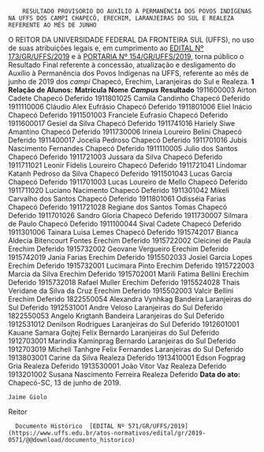        RESULTADO PROVISÓRIO DO AUXÍLIO À PERMANÊNCIA DOS POVOS INDÍGENAS NA UFFS DOS CAMPI CHAPECÓ, ERECHIM, LARANJEIRAS DO SUL E REALEZA REFERENTE AO MÊS DE JUNHO  

 O REITOR DA UNIVERSIDADE FEDERAL DA FRONTEIRA SUL (UFFS), no uso de suas atribuições legais e, em cumprimento ao [EDITAL Nº 173/GR/UFFS/2019](https://www.uffs.edu.br/atos-normativos/edital/gr/2019-0173) e à [PORTARIA Nº 154/GR/UFFS/2019](https://www.uffs.edu.br/atos-normativos/portaria/gr/2019-0154), torna público o Resultado Final referente à concessão, atualização e desligamento do Auxílio à Permanência dos Povos Indígenas na UFFS, referente ao mês de junho de 2019 dos *campi*  Chapecó, Erechim, Laranjeiras do Sul e Realeza.  **1 Relação de Alunos:**      **Matrícula**   **Nome**    ***Campus***    **Resultado**     1911600003   Airton Cadete   Chapecó   Deferido     1911801025   Camila Candinho   Chapecó   Deferido     1911110006   Cláudio Alex Eufrásio   Chapecó   Deferido     1911801006   Eliel Inácio   Chapecó   Deferido     1911501003   Franciele Eufrasio   Chapecó   Deferido     1911600017   Gesiel da Silva   Chapecó   Deferido     1911741016   Hariely Siwe Amantino   Chapecó   Deferido     1911730006   Irineia Loureiro Belini   Chapecó   Deferido     1911400017   Jocelia Pedroso   Chapecó   Deferido     1911701016   Jubis Nascimento Fernandes   Chapecó   Deferido     1911110005   Julio dos Santos   Chapecó   Deferido     1911721003   Jussara da Silva   Chapecó   Deferido     1911711021   Leonir Fidelis Loureiro   Chapecó   Deferido     1911721041   Lindomar Katanh Pedroso da Silva   Chapecó   Deferido     1911501043   Lucas Garcia   Chapecó   Deferido     1911701003   Lucas Loureiro de Mello   Chapecó   Deferido     1911711020   Luciano Nacimento   Chapecó   Deferido     1911301042   Mikeli Carvalho dos Santos   Chapecó   Deferido     1911801061   Odisséia Farias   Chapecó   Deferido     1911721028   Regiane dos Santos Tomas   Chapecó   Deferido     1911701026   Sandro Gloria   Chapecó   Deferido     1911730007   Silmara de Paulo   Chapecó   Deferido     1911100044   Sival Cadete   Chapecó   Deferido     1911301006   Tainara Luisa Lemes   Chapecó   Deferido     1915742017   Bianca Aldecia Bitencourt Fontes   Erechim   Deferido     1915722002   Cleicinei de Paula   Erechim   Deferido     1915732002   Geovane Vergueiro   Erechim   Deferido     1915742019   Jania Farias   Erechim   Deferido     1915502033   Josiel Garcia Lopes   Erechim   Deferido     1915732001   Lucimara Pinto   Erechim   Deferido     1915722003   Marcia da Silva   Erechim   Deferido     1915702001   Marili Fatima Bellini   Erechim   Deferido     1915732018   Rafael Muller   Erechim   Deferido     1915524028   Thais Veridane da Silva da Cruz   Erechim   Deferido     1915502003   Valcir Bellini   Erechim   Deferido     1822550054   Alexandra Vynhkag Bandeira   Laranjeiras do Sul   Deferido     1912531001   Andre Veloso   Laranjeiras do Sul   Deferido     1822550053   Angelo Krigtanh Bandeira   Laranjeiras do Sul   Deferido     1912531012   Denilson Rodrigues   Laranjeiras do Sul   Deferido     1912601001   Kauane Samara Gojtej Felix Bernardo   Laranjeiras do Sul   Deferido     1912703001   Marindia Kaminprag Bernardo   Laranjeiras do Sul   Deferido     1912703019   Micheli Tanhgre Felix Fernandes   Laranjeiras do Sul   Deferido     1913803001   Carine da Silva   Realeza   Deferido     1913410001   Edson Fogprag Gria   Realeza   Deferido     1913530001   João Vitor Vaz   Realeza   Deferido     1913201002   Susana Nascimento Ferreira   Realeza   Deferido            **Data do ato:** Chapecó-SC, 13 de junho de 2019.   
 

    Jaime Giolo   
 Reitor 

      Documento Histórico  [EDITAL Nº 571/GR/UFFS/2019](https://www.uffs.edu.br/atos-normativos/edital/gr/2019-0571/@@download/documento_historico)     
      